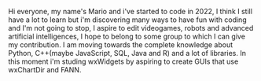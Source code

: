 Hi everyone, my name's Mario and i've started to code in 2022, 
I think I still have a lot to learn but i'm discovering many ways to have fun with coding and I'm not going to stop, 
I aspire to edit videogames, robots and advanced artificial intelligences, 
I hope to belong to some group to which I can give my contribution. 
I am moving towards the complete knowledge about Python, C++(maybe JavaScript, SQL, Java and R) and a lot of libraries.
In this moment i'm studing wxWidgets by aspiring to create GUIs that use wxChartDir and FANN.
